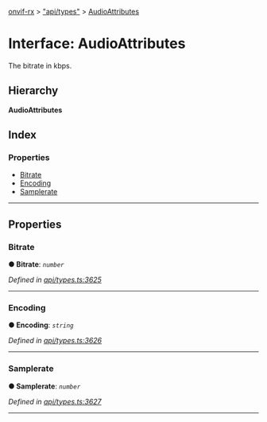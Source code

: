 [onvif-rx](../README.md) > ["api/types"](../modules/_api_types_.md) > [AudioAttributes](../interfaces/_api_types_.audioattributes.md)

# Interface: AudioAttributes

The bitrate in kbps.

## Hierarchy

**AudioAttributes**

## Index

### Properties

* [Bitrate](_api_types_.audioattributes.md#bitrate)
* [Encoding](_api_types_.audioattributes.md#encoding)
* [Samplerate](_api_types_.audioattributes.md#samplerate)

---

## Properties

<a id="bitrate"></a>

###  Bitrate

**● Bitrate**: *`number`*

*Defined in [api/types.ts:3625](https://github.com/patrickmichalina/onvif-rx/blob/1596479/src/api/types.ts#L3625)*

___
<a id="encoding"></a>

###  Encoding

**● Encoding**: *`string`*

*Defined in [api/types.ts:3626](https://github.com/patrickmichalina/onvif-rx/blob/1596479/src/api/types.ts#L3626)*

___
<a id="samplerate"></a>

###  Samplerate

**● Samplerate**: *`number`*

*Defined in [api/types.ts:3627](https://github.com/patrickmichalina/onvif-rx/blob/1596479/src/api/types.ts#L3627)*

___

